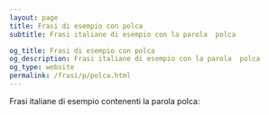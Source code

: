 ```yaml
---
layout: page
title: Frasi di esempio con polca 
subtitle: Frasi italiane di esempio con la parola  polca

og_title: Frasi di esempio con polca 
og_description: Frasi italiane di esempio con la parola  polca
og_type: website
permalink: /frasi/p/polca.html
---
```


Frasi italiane di esempio contenenti la parola polca:


